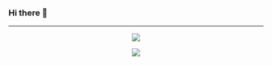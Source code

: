### Hi there 👋

<!--
**Mom0aut/Mom0aut** is a ✨ _special_ ✨ repository because its `README.md` (this file) appears on your GitHub profile.

Here are some ideas to get you started:

- 🔭 I’m currently working on ...
- 🌱 I’m currently learning ...
- 👯 I’m looking to collaborate on ...
- 🤔 I’m looking for help with ...
- 💬 Ask me about ...
- 📫 How to reach me: ...
- 😄 Pronouns: ...
- ⚡ Fun fact: ...
-->

---
<p align="center"> 
<img align="center" src="https://github-readme-stats.vercel.app/api?username=mom0aut&count_private=true&show_icons=true&theme=github_dark&hide_border=true&include_all_commits=true&custom_title=GitHub%20Stats" />

<p align="center"> 
<img align="center" src="https://github-readme-stats.vercel.app/api/top-langs/?username=mom0aut&theme=github_dark&layout=compact&card_width=445&langs_count=10&hide=HTML&hide_border=true"/>
